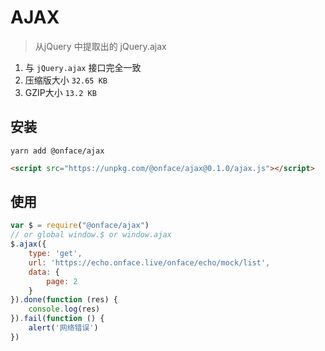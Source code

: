 # AJAX

> 从jQuery 中提取出的 jQuery.ajax

1. 与 `jQuery.ajax` 接口完全一致
3. 压缩版大小 `32.65 KB`
4. GZIP大小 `13.2 KB`

## 安装

```shell
yarn add @onface/ajax
```

```html
<script src="https://unpkg.com/@onface/ajax@0.1.0/ajax.js"></script>
```

## 使用

```js
var $ = require("@onface/ajax")
// or global window.$ or window.ajax
$.ajax({
    type: 'get',
    url: 'https://echo.onface.live/onface/echo/mock/list',
    data: {
        page: 2
    }
}).done(function (res) {
    console.log(res)
}).fail(function () {
    alert('网络错误')
})
```
